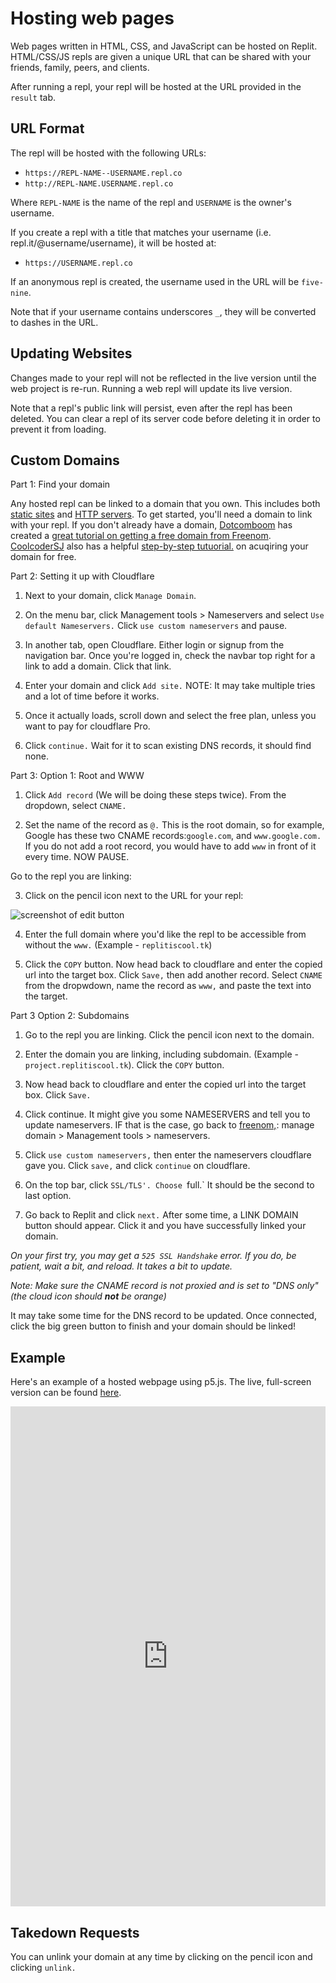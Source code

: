 # Hosting web pages

Web pages written in HTML, CSS, and JavaScript can be hosted on Replit. HTML/CSS/JS repls are given a unique URL that can be shared with your friends, family, peers, and clients.

After running a repl, your repl will be hosted at the URL provided in the `result` tab.

## URL Format

The repl will be hosted with the following URLs:
* `https://REPL-NAME--USERNAME.repl.co`
* `http://REPL-NAME.USERNAME.repl.co`

Where `REPL-NAME` is the name of the repl and `USERNAME` is the owner's username.

If you create a repl with a title that matches your username (i.e. repl.it/@username/username), it will be hosted at:
* `https://USERNAME.repl.co`


If an anonymous repl is created, the username used in the URL will be `five-nine`.

Note that if your username contains underscores `_`, they will be converted to dashes in the URL.

## Updating Websites

Changes made to your repl will not be reflected in the live version until the web project is re-run. Running a web repl will update its live version.

Note that a repl's public link will persist, even after the repl has been deleted. You can clear a repl of its server code before deleting it in order to prevent it from loading.

## Custom Domains

Part 1: Find your domain

Any hosted repl can be linked to a domain that you own. This includes both [static sites](#hosting-a-web-site) and [HTTP servers](/repls/http-servers). To get started, you'll need a domain to link with your repl. If you don't already have a domain, [Dotcomboom](https://replit.com/@dotcomboom) has created a [great tutorial on getting a free domain from Freenom](https://replit.com/talk/learn/How-to-use-a-custom-domain/8834). [CoolcoderSJ](https://replit.com/@CoolCoderSJ) also has a helpful [step-by-step tutuorial.](https://replit.com/talk/learn/Link-Domains-with-Replit/124838) on acuqiring your domain for free.

Part 2: Setting it up with Cloudflare

1. Next to your domain, click `Manage Domain`.

2. On the menu bar, click Management tools > Nameservers and select `Use default Nameservers.` Click `use custom nameservers` and pause.

3. In another tab, open Cloudflare. Either login or signup from the navigation bar. Once you're logged in, check the navbar top right for a link to add a domain. Click that link.

4. Enter your domain and click `Add site.` NOTE: It may take multiple tries and a lot of time before it works.

5. Once it actually loads, scroll down and select the free plan, unless you want to pay for cloudflare Pro.

6. Click `continue.` Wait for it to scan existing DNS records, it should find none.


Part 3: 
Option 1: Root and WWW

1. Click `Add record` (We will be doing these steps twice). From the dropdown, select `CNAME.`

2. Set the name of the record as `@.` This is the root domain, so for example, Google has these two CNAME records:`google.com`, and `www.google.com.` If you do not add a root record, you would have to add `www` in front of it every time. NOW PAUSE.

Go to the repl you are linking:

3. Click on the pencil icon next to the URL for your repl:

![screenshot of edit button](/images/repls/edit-custom-domain-icon.png)

4. Enter the full domain where you'd like the repl to be accessible from without the `www.` (Example - `replitiscool.tk`)


5. Click the `COPY` button. Now head back to cloudflare and enter the copied url into the target box. Click `Save,` then add another record. Select `CNAME` from the dropwdown, name the record as `www,` and paste the text into the target.

Part 3
Option 2: Subdomains

1. Go to the repl you are linking. Click the pencil icon next to the domain.

2. Enter the domain you are linking, including subdomain. (Example - `project.replitiscool.tk`). Click the `COPY` button.

3. Now head back to cloudflare and enter the copied url into the target box.
Click `Save.`

4. Click continue. It might give you some NAMESERVERS and tell you to update nameservers. IF that is the case, go back to [freenom,](https://my.freenom.com/clientarea.php?action=domains): manage domain > Management tools > nameservers.

5. Click `use custom nameservers,` then enter the nameservers cloudflare gave you. Click `save,` and click `continue` on cloudflare.

6.  On the top bar, click `SSL/TLS'. Choose `full.` It should be the second to last option.

7. Go back to Replit and click `next.` After some time, a LINK DOMAIN button should appear. Click it and you have successfully linked your domain.

*On your first try, you may get a `525 SSL Handshake` error. If you do, be patient, wait a bit, and reload. It takes a bit to update.*

*Note: Make sure the CNAME record is not proxied and is set to "DNS only" (the cloud icon should **not** be orange)*

It may take some time for the DNS record to be updated. Once connected, click the big green button to finish and your domain should be linked!


## Example

Here's an example of a hosted webpage using p5.js. The live, full-screen version can be found [here](https://p5-demo--timmy_i_chen.repl.co).

<iframe height="800px" width="100%" src="https://replit.com/@timmy_i_chen/p5-demo?lite=true" scrolling="no" frameborder="no" allowtransparency="true" allowfullscreen="true" sandbox="allow-forms allow-pointer-lock allow-popups allow-same-origin allow-scripts allow-modals"></iframe>

## Takedown Requests

You can unlink your domain at any time by clicking on the pencil icon and clicking `unlink.`
